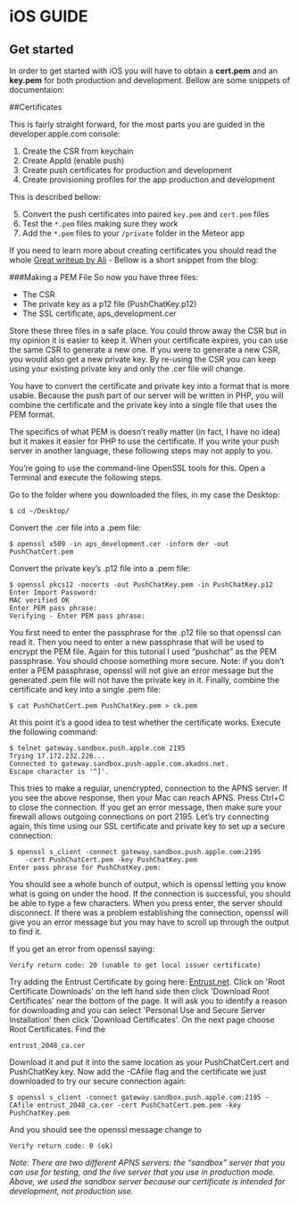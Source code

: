 iOS GUIDE
=============

## Get started
In order to get started with iOS you will have to obtain a __cert.pem__ and an __key.pem__ for both production and development.
Bellow are some snippets of documentaion:

##Certificates

This is fairly straight forward, for the most parts you are guided in the developer.apple.com console:

1. Create the CSR from keychain
2. Create AppId (enable push)
3. Create push certificates for production and development
4. Create provisioning profiles for the app production and development

This is described bellow:

5. Convert the push certificates into paired `key.pem` and `cert.pem` files
6. Test the `*.pem` files making sure they work
7. Add the `*.pem` files to your `/private` folder in the Meteor app

If you need to learn more about creating certificates you should read the whole [Great writeup by Ali](http://www.raywenderlich.com/32960/apple-push-notification-services-in-ios-6-tutorial-part-1) - Bellow is a short snippet from the blog:

###Making a PEM File
So now you have three files:
* The CSR
* The private key as a p12 file (PushChatKey.p12)
* The SSL certificate, aps_development.cer

Store these three files in a safe place. You could throw away the CSR but in my opinion it is easier to keep it. When your certificate expires, you can use the same CSR to generate a new one. If you were to generate a new CSR, you would also get a new private key. By re-using the CSR you can keep using your existing private key and only the .cer file will change.

You have to convert the certificate and private key into a format that is more usable. Because the push part of our server will be written in PHP, you will combine the certificate and the private key into a single file that uses the PEM format.

The specifics of what PEM is doesn’t really matter (in fact, I have no idea) but it makes it easier for PHP to use the certificate. If you write your push server in another language, these following steps may not apply to you.

You’re going to use the command-line OpenSSL tools for this. Open a Terminal and execute the following steps.

Go to the folder where you downloaded the files, in my case the Desktop:
```
$ cd ~/Desktop/
```
Convert the .cer file into a .pem file:
```
$ openssl x509 -in aps_development.cer -inform der -out PushChatCert.pem
```
Convert the private key’s .p12 file into a .pem file:
```
$ openssl pkcs12 -nocerts -out PushChatKey.pem -in PushChatKey.p12
Enter Import Password: 
MAC verified OK
Enter PEM pass phrase: 
Verifying - Enter PEM pass phrase: 
```
You first need to enter the passphrase for the .p12 file so that openssl can read it. Then you need to enter a new passphrase that will be used to encrypt the PEM file. Again for this tutorial I used “pushchat” as the PEM passphrase. You should choose something more secure.
Note: if you don’t enter a PEM passphrase, openssl will not give an error message but the generated .pem file will not have the private key in it.
Finally, combine the certificate and key into a single .pem file:
```
$ cat PushChatCert.pem PushChatKey.pem > ck.pem
```
At this point it’s a good idea to test whether the certificate works. Execute the following command:
```
$ telnet gateway.sandbox.push.apple.com 2195
Trying 17.172.232.226...
Connected to gateway.sandbox.push-apple.com.akadns.net.
Escape character is '^]'.
```
This tries to make a regular, unencrypted, connection to the APNS server. If you see the above response, then your Mac can reach APNS. Press Ctrl+C to close the connection. If you get an error message, then make sure your firewall allows outgoing connections on port 2195.
Let’s try connecting again, this time using our SSL certificate and private key to set up a secure connection:
```
$ openssl s_client -connect gateway.sandbox.push.apple.com:2195 
    -cert PushChatCert.pem -key PushChatKey.pem
Enter pass phrase for PushChatKey.pem: 
```
You should see a whole bunch of output, which is openssl letting you know what is going on under the hood.
If the connection is successful, you should be able to type a few characters. When you press enter, the server should disconnect. If there was a problem establishing the connection, openssl will give you an error message but you may have to scroll up through the output to find it.

If you get an error from openssl saying:
```
Verify return code: 20 (unable to get local issuer certificate) 
```
Try adding the Entrust Certificate by going here: [Entrust.net](http://www.entrust.net/developer/index.cfm). Click on 'Root Certificate Downloads' on the left hand side then click 'Download Root Certificates' near the bottom of the page. It will ask you to identify a reason for downloading and you can select 'Personal Use and Secure Server Installation' then click 'Download Certificates'. On the next page choose Root Certificates. Find the 
```
entrust_2048_ca.cer
```
Download it and put it into the same location as your PushChatCert.cert and PushChatKey.key. Now add the -CAfile flag and the certificate we just downloaded to try our secure connection again:
```
$ openssl s_client -connect gateway.sandbox.push.apple.com:2195 -CAfile entrust_2048_ca.cer -cert PushChatCert.pem.pem -key PushChatKey.pem
```
And you should see the openssl message change to 
```
Verify return code: 0 (ok) 
```
*Note: There are two different APNS servers: the “sandbox” server that you can use for testing, and the live server that you use in production mode. Above, we used the sandbox server because our certificate is intended for development, not production use.*
